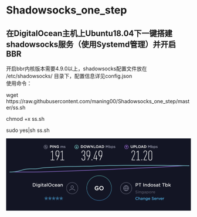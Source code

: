 # Shadowsocks_one_step
## 在DigitalOcean主机上Ubuntu18.04下一键搭建shadowsocks服务（使用Systemd管理）并开启BBR
开启bbr内核版本需要4.9.0以上，shadowsocks配置文件放在 /etc/shadowsocks/ 目录下，配置信息详见config.json  
使用命令：  
<p>wget https://raw.githubusercontent.com/maning00/Shadowsocks_one_step/master/ss.sh</p>  
<p>chmod +x ss.sh</p>
<p>sudo yes|sh ss.sh</p>  
  

  ![](https://raw.githubusercontent.com/maning00/Shadowsocks_one_step/master/screenshot.png)
